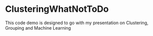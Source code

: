 # ClusteringWhatNotToDo
This code demo is designed to go with my presentation on Clustering, Grouping and Machine Learning
